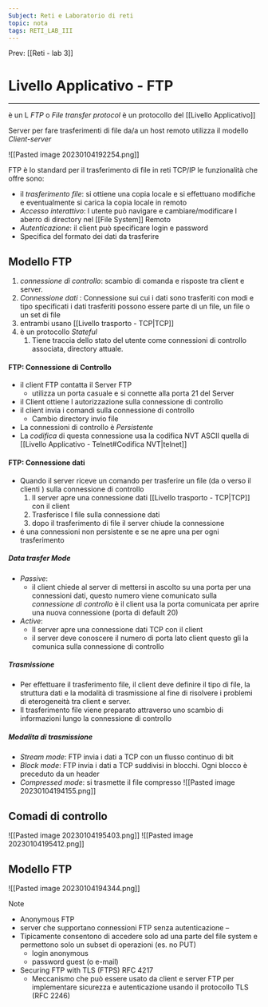 ```yaml
---
Subject: Reti e Laboratorio di reti
topic: nota
tags: RETI_LAB_III
---
```


Prev: [[Reti - lab 3]]

# Livello Applicativo - FTP
---
è un L _FTP_ o _File transfer protocol_ è un protocollo del [[Livello Applicativo]] 

Server per fare trasferimenti di file da/a un host remoto
utilizza il modello _Client-server_

![[Pasted image 20230104192254.png]]

FTP è lo standard per il trasferimento di file in reti TCP/IP le funzionalità che offre sono:
- il _trasferimento file_: si ottiene una copia locale e si effettuano modifiche e eventualmente si carica la copia locale in remoto
- _Accesso interattivo_: l utente può navigare e cambiare/modificare l aberro di directory nel [[File System]] Remoto
- _Autenticazione_: il client può specificare login e password
- Specifica del formato dei dati da trasferire


## Modello FTP

1. _connessione di controllo_: scambio di comanda e risposte tra client e server. 
2. _Connessione dati_ : Connessione sui cui i dati sono trasferiti con modi e tipo specificati i dati trasferiti possono essere parte di un file, un file o un set di file
3. entrambi usano [[Livello trasporto - TCP|TCP]]
4. è un protocollo _Stateful_
	1. Tiene traccia dello stato del utente come connessioni di controllo associata, directory attuale.


#### FTP: Connessione di Controllo
- il client FTP contatta il Server FTP
	- utilizza un porta casuale e si connette alla porta 21 del Server
- il Client ottiene l autorizzazione sulla connessione di controllo
- il client invia i comandi sulla connessione di controllo 
	- Cambio directory invio file
- La connessioni di controllo è _Persistente_
- La _codifica_ di questa connessione usa la codifica NVT ASCII quella di [[Livello Applicativo - Telnet#Codifica NVT|telnet]]
#### FTP: Connessione dati
- Quando il server riceve un comando per trasferire un file (da o verso il clienti ) sulla connessione di controllo
	1. Il server apre una connessione dati [[Livello trasporto - TCP|TCP]] con il client
	2. Trasferisce l file sulla connessione dati
	3. dopo il trasferimento di file il server chiude la connessione
- é una connessioni non persistente e se ne apre una per ogni trasferimento
##### Data trasfer Mode
-  _Passive_:
	- il client chiede al server di mettersi in ascolto su una porta per una connessioni dati, questo numero viene comunicato sulla _connessione di controllo_  è il client usa la porta comunicata per aprire una nuova connessione (porta di default 20)
-  _Active_:
	- Il server apre una connessione dati TCP con il client
	- il server deve conoscere il numero di porta lato client questo gli la comunica sulla connessione di controllo 
##### Trasmissione
- Per effettuare il trasferimento file, il client deve definire il tipo di file, la struttura dati e la modalità di trasmissione al fine di risolvere i problemi di eterogeneità tra client e server. 
- Il trasferimento file viene preparato attraverso uno scambio di informazioni lungo la connessione di controllo
##### Modalita di trasmissione
- _Stream mode_: FTP invia i dati a TCP con un flusso continuo di bit 
- _Block mode_: FTP invia i dati a TCP suddivisi in blocchi. Ogni blocco è preceduto da un header 
- _Compressed mode_: si trasmette il file compresso
![[Pasted image 20230104194155.png]]


## Comadi di controllo 
![[Pasted image 20230104195403.png]]
![[Pasted image 20230104195412.png]]

## Modello FTP 
![[Pasted image 20230104194344.png]]


>[!note]
>-  Anonymous FTP 
>	- server che supportano connessioni FTP senza autenticazione –
>	-  Tipicamente consentono di accedere solo ad una parte del file system e permettono solo un subset di operazioni (es. no PUT) 
>		- login anonymous 
>		- password guest (o e-mail) 
>- Securing FTP with TLS (FTPS) RFC 4217 
>	- Meccanismo che può essere usato da client e server FTP per implementare sicurezza e autenticazione usando il protocollo TLS (RFC 2246)

